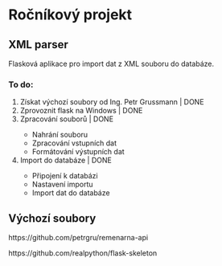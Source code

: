 <h1>Ročníkový projekt</h1>
<h2>XML parser</h2>
<p>Flasková aplikace pro import dat z XML souboru do databáze.</p>
<h3>To do:</h3>
<ol>
  <li>Získat výchozí soubory od Ing. Petr Grussmann | DONE</li>
  <li>Zprovoznit flask na Windows | DONE</li>
  <li>Zpracování souborů | DONE</li>
  <ul>
    <li>Nahrání souboru</li>
    <li>Zpracování vstupních dat</li>
    <li>Formátování výstupních dat</li>
  </ul>
  <li>Import do databáze | DONE</li>
  <ul>
    <li>Připojení k databázi</li>
    <li>Nastavení importu</li>
    <li>Import dat do databáze</li>
  </ul>
</ol>
<h2>Výchozí soubory</h2>
<p>https://github.com/petrgru/remenarna-api</p>
<p>https://github.com/realpython/flask-skeleton</p>
